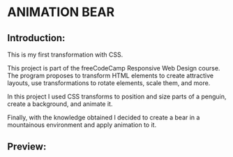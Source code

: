 # ANIMATION BEAR

## Introduction:

This is my first transformation with CSS.

This project is part of the freeCodeCamp Responsive Web Design course. The program proposes to transform HTML elements to create attractive layouts, use transformations to rotate elements, scale them, and more.

In this project I used CSS transforms to position and size parts of a penguin, create a background, and animate it.

Finally, with the knowledge obtained I decided to create a bear in a mountainous environment and apply animation to it.

## Preview:
